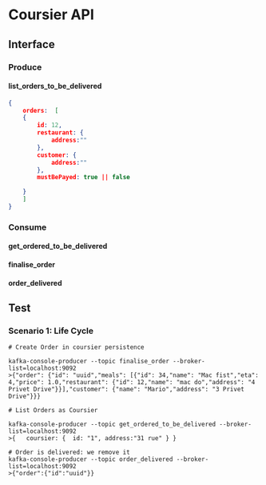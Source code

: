 # Coursier API

## Interface
### Produce
#### list_orders_to_be_delivered

```json
{
    orders:  [
    {
        id: 12,
        restaurant: {
            address:""
        },
        customer: {
            address:""
        },
        mustBePayed: true || false

    }
    ]
}
```
### Consume
#### get_ordered_to_be_delivered
#### finalise_order
#### order_delivered

## Test

### Scenario 1: Life Cycle

```
# Create Order in coursier persistence

kafka-console-producer --topic finalise_order --broker-list=localhost:9092
>{"order": {"id": "uuid","meals": [{"id": 34,"name": "Mac fist","eta": 4,"price": 1.0,"restaurant": {"id": 12,"name": "mac do","address": "4 Privet Drive"}}],"customer": {"name": "Mario","address": "3 Privet Drive"}}}

# List Orders as Coursier

kafka-console-producer --topic get_ordered_to_be_delivered --broker-list=localhost:9092
>{   coursier: {  id: "1", address:"31 rue" } }

# Order is delivered: we remove it
kafka-console-producer --topic order_delivered --broker-list=localhost:9092
>{"order":{"id":"uuid"}}
```
